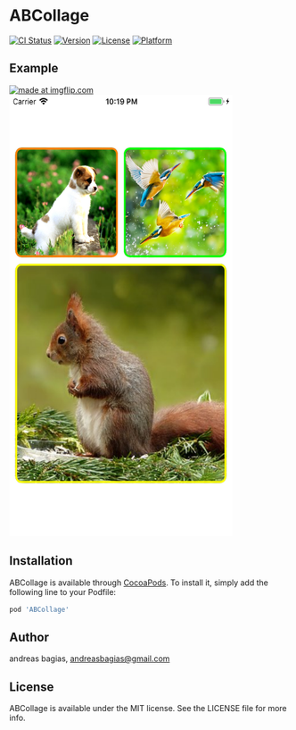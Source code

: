 # ABCollage

[![CI Status](https://img.shields.io/travis/andreasbagias@gmail.com/ABCollage.svg?style=flat)](https://travis-ci.org/andreasbagias@gmail.com/ABCollage)
[![Version](https://img.shields.io/cocoapods/v/ABCollage.svg?style=flat)](https://cocoapods.org/pods/ABCollage)
[![License](https://img.shields.io/cocoapods/l/ABCollage.svg?style=flat)](https://cocoapods.org/pods/ABCollage)
[![Platform](https://img.shields.io/cocoapods/p/ABCollage.svg?style=flat)](https://cocoapods.org/pods/ABCollage)

## Example

<a href="https://imgflip.com/gif/2a6ijg"><img src="https://i.imgflip.com/2a6ijg.gif" title="made at imgflip.com"/></a>
<img src="https://github.com/andreasbagias/ABCollage/blob/master/Example/picture1.png" width="400" height="790">

## Installation

ABCollage is available through [CocoaPods](https://cocoapods.org). To install
it, simply add the following line to your Podfile:

```ruby
pod 'ABCollage'
```

## Author

andreas bagias, andreasbagias@gmail.com

## License

ABCollage is available under the MIT license. See the LICENSE file for more info.
